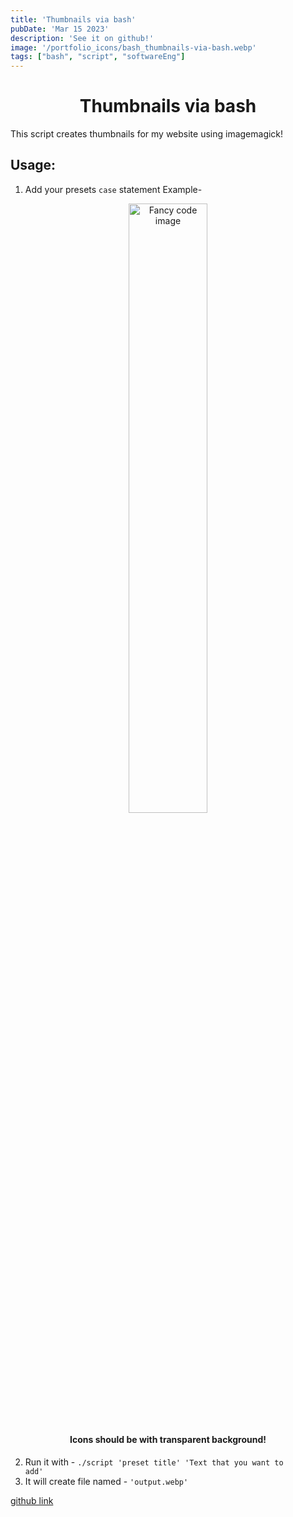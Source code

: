 ```yaml
---
title: 'Thumbnails via bash'
pubDate: 'Mar 15 2023'
description: 'See it on github!'
image: '/portfolio_icons/bash_thumbnails-via-bash.webp'
tags: ["bash", "script", "softwareEng"]
---
```


# <center>Thumbnails via bash</center>

This script creates thumbnails for my website using imagemagick!


## Usage:

1. Add your presets <code>case</code> statement
Example-

<p align="center">
    <img alt="Fancy code image" src="/thumbnails-via-bash-ray-so-export.png" 
    width=50% height=auto style="border-radius: 25px" />
</p>

#### <center>Icons should be with transparent background! </center>

2. Run it with - <code>./script 'preset title' 'Text that you want to add'</code>
3. It will create file named - <code>'output.webp'</code>

[github link](https://github.com/ThisIsTheCarm1ne/Thumbnails-via-bash)
